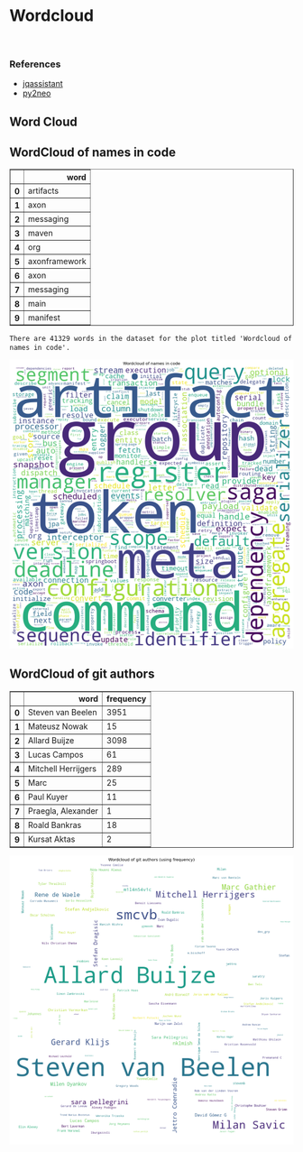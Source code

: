 # Wordcloud
<br>  

### References
- [jqassistant](https://jqassistant.org)
- [py2neo](https://py2neo.org/2021.1/)





## Word Cloud

## WordCloud of names in code




<div>
<table border="1" class="dataframe">
  <thead>
    <tr style="text-align: right;">
      <th></th>
      <th>word</th>
    </tr>
  </thead>
  <tbody>
    <tr>
      <th>0</th>
      <td>artifacts</td>
    </tr>
    <tr>
      <th>1</th>
      <td>axon</td>
    </tr>
    <tr>
      <th>2</th>
      <td>messaging</td>
    </tr>
    <tr>
      <th>3</th>
      <td>maven</td>
    </tr>
    <tr>
      <th>4</th>
      <td>org</td>
    </tr>
    <tr>
      <th>5</th>
      <td>axonframework</td>
    </tr>
    <tr>
      <th>6</th>
      <td>axon</td>
    </tr>
    <tr>
      <th>7</th>
      <td>messaging</td>
    </tr>
    <tr>
      <th>8</th>
      <td>main</td>
    </tr>
    <tr>
      <th>9</th>
      <td>manifest</td>
    </tr>
  </tbody>
</table>
</div>



    There are 41329 words in the dataset for the plot titled 'Wordcloud of names in code'.



    
![png](Wordcloud_files/Wordcloud_14_1.png)
    


## WordCloud of git authors




<div>
<table border="1" class="dataframe">
  <thead>
    <tr style="text-align: right;">
      <th></th>
      <th>word</th>
      <th>frequency</th>
    </tr>
  </thead>
  <tbody>
    <tr>
      <th>0</th>
      <td>Steven van Beelen</td>
      <td>3951</td>
    </tr>
    <tr>
      <th>1</th>
      <td>Mateusz Nowak</td>
      <td>15</td>
    </tr>
    <tr>
      <th>2</th>
      <td>Allard Buijze</td>
      <td>3098</td>
    </tr>
    <tr>
      <th>3</th>
      <td>Lucas Campos</td>
      <td>61</td>
    </tr>
    <tr>
      <th>4</th>
      <td>Mitchell Herrijgers</td>
      <td>289</td>
    </tr>
    <tr>
      <th>5</th>
      <td>Marc</td>
      <td>25</td>
    </tr>
    <tr>
      <th>6</th>
      <td>Paul Kuyer</td>
      <td>11</td>
    </tr>
    <tr>
      <th>7</th>
      <td>Praegla, Alexander</td>
      <td>1</td>
    </tr>
    <tr>
      <th>8</th>
      <td>Roald Bankras</td>
      <td>18</td>
    </tr>
    <tr>
      <th>9</th>
      <td>Kursat Aktas</td>
      <td>2</td>
    </tr>
  </tbody>
</table>
</div>




    
![png](Wordcloud_files/Wordcloud_17_0.png)
    

